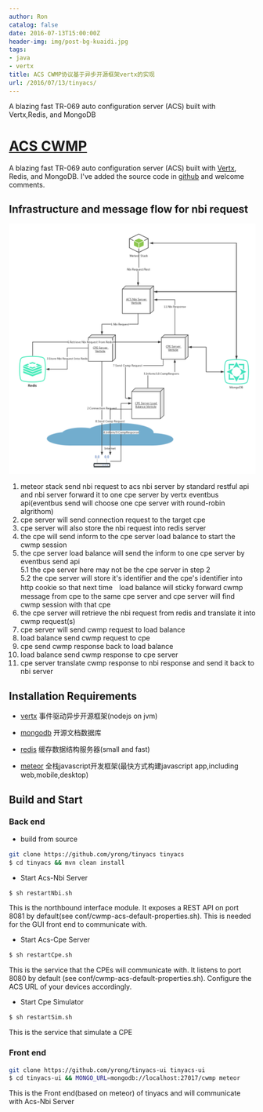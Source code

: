 ```yaml
---
author: Ron
catalog: false
date: 2016-07-13T15:00:00Z
header-img: img/post-bg-kuaidi.jpg
tags:
- java
- vertx
title: ACS CWMP协议基于异步开源框架vertx的实现
url: /2016/07/13/tinyacs/
---
```


A blazing fast TR-069 auto configuration server (ACS) built with Vertx,Redis, and MongoDB
<!--more-->

[ACS CWMP](https://www.broadband-forum.org/cwmp.php)
===============================
A blazing fast TR-069 auto configuration server (ACS) built with [Vertx](http://vertx.io/vertx2/), Redis, and MongoDB. I've added the source code in [github](https://github.com/yrong/tinyacs) and welcome comments.

## Infrastructure and message flow for nbi request 

![](/img/cwmp.png)

1. meteor stack send nbi request to acs nbi server by standard restful api and nbi server forward it to one cpe server by vertx eventbus api(eventbus send will choose one cpe server with round-robin algrithom)
2. cpe server will send connection request to the target cpe
3. cpe server will also store the nbi request into redis server
4. the cpe will send inform to the cpe server load balance to start the cwmp session
5. the cpe server load balance will send the inform to one cpe server by eventbus send api  
	5.1 the cpe server here may not be the cpe server in step 2   
	5.2 the cpe server will store it's identifier and the cpe's identifier into http cookie so that next time　load balance will sticky forward cwmp message from cpe to the same cpe server and cpe server will find cwmp session with that cpe
6. the cpe server will retrieve the nbi request from redis and translate it into cwmp request(s)
7. cpe server will send cwmp request to load balance
8. load balance send cwmp request to cpe
9. cpe send cwmp response back to load balance
10. load balance send cwmp response to cpe server
11. cpe server translate cwmp response to nbi response and send it back to nbi server

## Installation Requirements

- [vertx](http://vertx.io/vertx2/install.html)
事件驱动异步开源框架(nodejs on jvm)

- [mongodb](https://docs.mongodb.com/manual/installation/)
开源文档数据库

- [redis](http://redis.io/topics/quickstart)
缓存数据结构服务器(small and fast)

- [meteor](https://www.meteor.com/install)
全栈javascript开发框架(最快方式构建javascript app,including web,mobile,desktop)

## Build and Start

### Back end

+ build from source

``` bash
git clone https://github.com/yrong/tinyacs tinyacs
$ cd tinyacs && mvn clean install
```

+ Start Acs-Nbi Server

``` bash
$ sh restartNbi.sh
```
This is the northbound interface module. It exposes a REST API on port 8081 by default(see conf/cwmp-acs-default-properties.sh). This is needed for the GUI front end to communicate with.

+ Start Acs-Cpe Server

``` bash
$ sh restartCpe.sh
```
This is the service that the CPEs will communicate with. It listens to port 8080 by default (see conf/cwmp-acs-default-properties.sh). Configure the ACS URL of your devices accordingly.

+ Start Cpe Simulator

``` bash
$ sh restartSim.sh
```
This is the service that simulate a CPE 


### Front end
``` bash
git clone https://github.com/yrong/tinyacs-ui tinyacs-ui
$ cd tinyacs-ui && MONGO_URL=mongodb://localhost:27017/cwmp meteor
```
This is the Front end(based on meteor) of tinyacs and will communicate with Acs-Nbi Server



